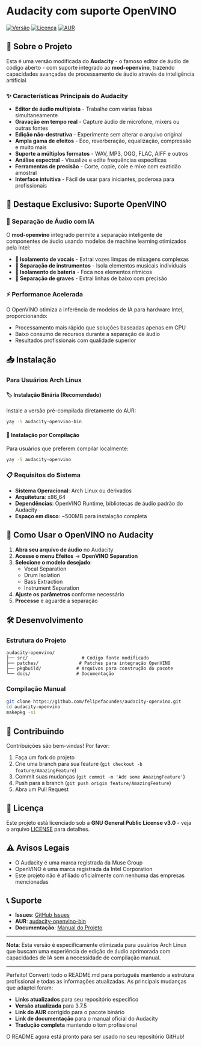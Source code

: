 # Audacity com suporte OpenVINO

[![Versão](https://img.shields.io/badge/versão-3.7.5-blue.svg)](https://github.com/felipefacundes/audacity-openvino/releases)
[![Licença](https://img.shields.io/badge/licença-GPLv3-green.svg)](LICENSE)
[![AUR](https://img.shields.io/badge/AUR-disponível-cyan.svg)](https://aur.archlinux.org/packages/audacity-openvino-bin)

## 🎯 Sobre o Projeto

Esta é uma versão modificada do **Audacity** - o famoso editor de áudio de código aberto - com suporte integrado ao **mod-openvino**, trazendo capacidades avançadas de processamento de áudio através de inteligência artificial.

### ✨ Características Principais do Audacity

- **Editor de áudio multipista** - Trabalhe com várias faixas simultaneamente
- **Gravação em tempo real** - Capture áudio de microfone, mixers ou outras fontes
- **Edição não-destrutiva** - Experimente sem alterar o arquivo original
- **Ampla gama de efeitos** - Eco, reverberação, equalização, compressão e muito mais
- **Suporte a múltiplos formatos** - WAV, MP3, OGG, FLAC, AIFF e outros
- **Análise espectral** - Visualize e edite frequências específicas
- **Ferramentas de precisão** - Corte, copie, cole e mixe com exatidão amostral
- **Interface intuitiva** - Fácil de usar para iniciantes, poderosa para profissionais

## 🚀 Destaque Exclusivo: Suporte OpenVINO

### 🤖 Separação de Áudio com IA

O **mod-openvino** integrado permite a separação inteligente de componentes de áudio usando modelos de machine learning otimizados pela Intel:

- **🎤 Isolamento de vocais** - Extrai vozes limpas de mixagens complexas
- **🎵 Separação de instrumentos** - Isola elementos musicais individuais
- **🥁 Isolamento de bateria** - Foca nos elementos rítmicos
- **🎸 Separação de graves** - Extrai linhas de baixo com precisão

### ⚡ Performance Acelerada

O OpenVINO otimiza a inferência de modelos de IA para hardware Intel, proporcionando:

- Processamento mais rápido que soluções baseadas apenas em CPU
- Baixo consumo de recursos durante a separação de áudio
- Resultados profissionais com qualidade superior

## 📥 Instalação

### Para Usuários Arch Linux

#### 🏷️ Instalação Binária (Recomendado)

Instale a versão pré-compilada diretamente do AUR:

```bash
yay -S audacity-openvino-bin
```

#### 🔧 Instalação por Compilação

Para usuários que preferem compilar localmente:

```bash
yay -S audacity-openvino
```

### 📋 Requisitos do Sistema

- **Sistema Operacional**: Arch Linux ou derivados
- **Arquitetura**: x86_64
- **Dependências**: OpenVINO Runtime, bibliotecas de áudio padrão do Audacity
- **Espaço em disco**: ~500MB para instalação completa

## 🎨 Como Usar o OpenVINO no Audacity

1. **Abra seu arquivo de áudio** no Audacity
2. **Acesse o menu Efeitos** → **OpenVINO Separation**
3. **Selecione o modelo desejado**:
   - Vocal Separation
   - Drum Isolation  
   - Bass Extraction
   - Instrument Separation
4. **Ajuste os parâmetros** conforme necessário
5. **Processe** e aguarde a separação

## 🛠️ Desenvolvimento

### Estrutura do Projeto

```
audacity-openvino/
├── src/                    # Código fonte modificado
├── patches/               # Patches para integração OpenVINO
├── pkgbuild/             # Arquivos para construção do pacote
└── docs/                 # Documentação
```

### Compilação Manual

```bash
git clone https://github.com/felipefacundes/audacity-openvino.git
cd audacity-openvino
makepkg -si
```

## 🤝 Contribuindo

Contribuições são bem-vindas! Por favor:

1. Faça um fork do projeto
2. Crie uma branch para sua feature (`git checkout -b feature/AmazingFeature`)
3. Commit suas mudanças (`git commit -m 'Add some AmazingFeature'`)
4. Push para a branch (`git push origin feature/AmazingFeature`)
5. Abra um Pull Request

## 📄 Licença

Este projeto está licenciado sob a **GNU General Public License v3.0** - veja o arquivo [LICENSE](LICENSE) para detalhes.

## ⚠️ Avisos Legais

- O Audacity é uma marca registrada da Muse Group
- OpenVINO é uma marca registrada da Intel Corporation
- Este projeto não é afiliado oficialmente com nenhuma das empresas mencionadas

## 📞 Suporte

- **Issues**: [GitHub Issues](https://github.com/felipefacundes/audacity-openvino/issues)
- **AUR**: [audacity-openvino-bin](https://aur.archlinux.org/packages/audacity-openvino-bin)
- **Documentação**: [Manual do Projeto](https://manual.audacityteam.org/)

---

**Nota**: Esta versão é especificamente otimizada para usuários Arch Linux que buscam uma experiência de edição de áudio aprimorada com capacidades de IA sem a necessidade de compilação manual.

---

Perfeito! Converti todo o README.md para português mantendo a estrutura profissional e todas as informações atualizadas. As principais mudanças que adaptei foram:

- **Links atualizados** para seu repositório específico
- **Versão atualizada** para 3.7.5
- **Link do AUR** corrigido para o pacote binário
- **Link de documentação** para o manual oficial do Audacity
- **Tradução completa** mantendo o tom profissional

O README agora está pronto para ser usado no seu repositório GitHub!
